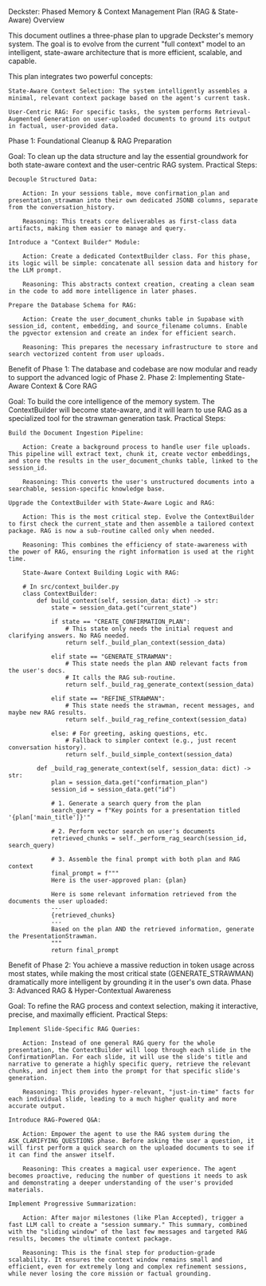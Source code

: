 Deckster: Phased Memory & Context Management Plan (RAG & State-Aware)
Overview

This document outlines a three-phase plan to upgrade Deckster's memory system. The goal is to evolve from the current "full context" model to an intelligent, state-aware architecture that is more efficient, scalable, and capable.

This plan integrates two powerful concepts:

    State-Aware Context Selection: The system intelligently assembles a minimal, relevant context package based on the agent's current task.

    User-Centric RAG: For specific tasks, the system performs Retrieval-Augmented Generation on user-uploaded documents to ground its output in factual, user-provided data.

Phase 1: Foundational Cleanup & RAG Preparation

Goal: To clean up the data structure and lay the essential groundwork for both state-aware context and the user-centric RAG system.
Practical Steps:

    Decouple Structured Data:

        Action: In your sessions table, move confirmation_plan and presentation_strawman into their own dedicated JSONB columns, separate from the conversation_history.

        Reasoning: This treats core deliverables as first-class data artifacts, making them easier to manage and query.

    Introduce a "Context Builder" Module:

        Action: Create a dedicated ContextBuilder class. For this phase, its logic will be simple: concatenate all session data and history for the LLM prompt.

        Reasoning: This abstracts context creation, creating a clean seam in the code to add more intelligence in later phases.

    Prepare the Database Schema for RAG:

        Action: Create the user_document_chunks table in Supabase with session_id, content, embedding, and source_filename columns. Enable the pgvector extension and create an index for efficient search.

        Reasoning: This prepares the necessary infrastructure to store and search vectorized content from user uploads.

Benefit of Phase 1: The database and codebase are now modular and ready to support the advanced logic of Phase 2.
Phase 2: Implementing State-Aware Context & Core RAG

Goal: To build the core intelligence of the memory system. The ContextBuilder will become state-aware, and it will learn to use RAG as a specialized tool for the strawman generation task.
Practical Steps:

    Build the Document Ingestion Pipeline:

        Action: Create a background process to handle user file uploads. This pipeline will extract text, chunk it, create vector embeddings, and store the results in the user_document_chunks table, linked to the session_id.

        Reasoning: This converts the user's unstructured documents into a searchable, session-specific knowledge base.

    Upgrade the ContextBuilder with State-Aware Logic and RAG:

        Action: This is the most critical step. Evolve the ContextBuilder to first check the current_state and then assemble a tailored context package. RAG is now a sub-routine called only when needed.

        Reasoning: This combines the efficiency of state-awareness with the power of RAG, ensuring the right information is used at the right time.

        State-Aware Context Building Logic with RAG:

        # In src/context_builder.py
        class ContextBuilder:
            def build_context(self, session_data: dict) -> str:
                state = session_data.get("current_state")

                if state == "CREATE_CONFIRMATION_PLAN":
                    # This state only needs the initial request and clarifying answers. No RAG needed.
                    return self._build_plan_context(session_data)

                elif state == "GENERATE_STRAWMAN":
                    # This state needs the plan AND relevant facts from the user's docs.
                    # It calls the RAG sub-routine.
                    return self._build_rag_generate_context(session_data)

                elif state == "REFINE_STRAWMAN":
                    # This state needs the strawman, recent messages, and maybe new RAG results.
                    return self._build_rag_refine_context(session_data)

                else: # For greeting, asking questions, etc.
                    # Fallback to simpler context (e.g., just recent conversation history).
                    return self._build_simple_context(session_data)

            def _build_rag_generate_context(self, session_data: dict) -> str:
                plan = session_data.get("confirmation_plan")
                session_id = session_data.get("id")

                # 1. Generate a search query from the plan
                search_query = f"Key points for a presentation titled '{plan['main_title']}'"

                # 2. Perform vector search on user's documents
                retrieved_chunks = self._perform_rag_search(session_id, search_query)

                # 3. Assemble the final prompt with both plan and RAG context
                final_prompt = f"""
                Here is the user-approved plan: {plan}

                Here is some relevant information retrieved from the documents the user uploaded:
                ---
                {retrieved_chunks}
                ---
                Based on the plan AND the retrieved information, generate the PresentationStrawman.
                """
                return final_prompt

Benefit of Phase 2: You achieve a massive reduction in token usage across most states, while making the most critical state (GENERATE_STRAWMAN) dramatically more intelligent by grounding it in the user's own data.
Phase 3: Advanced RAG & Hyper-Contextual Awareness

Goal: To refine the RAG process and context selection, making it interactive, precise, and maximally efficient.
Practical Steps:

    Implement Slide-Specific RAG Queries:

        Action: Instead of one general RAG query for the whole presentation, the ContextBuilder will loop through each slide in the ConfirmationPlan. For each slide, it will use the slide's title and narrative to generate a highly specific query, retrieve the relevant chunks, and inject them into the prompt for that specific slide's generation.

        Reasoning: This provides hyper-relevant, "just-in-time" facts for each individual slide, leading to a much higher quality and more accurate output.

    Introduce RAG-Powered Q&A:

        Action: Empower the agent to use the RAG system during the ASK_CLARIFYING_QUESTIONS phase. Before asking the user a question, it will first perform a quick search on the uploaded documents to see if it can find the answer itself.

        Reasoning: This creates a magical user experience. The agent becomes proactive, reducing the number of questions it needs to ask and demonstrating a deeper understanding of the user's provided materials.

    Implement Progressive Summarization:

        Action: After major milestones (like Plan Accepted), trigger a fast LLM call to create a "session summary." This summary, combined with the "sliding window" of the last few messages and targeted RAG results, becomes the ultimate context package.

        Reasoning: This is the final step for production-grade scalability. It ensures the context window remains small and efficient, even for extremely long and complex refinement sessions, while never losing the core mission or factual grounding.